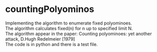 # countingPolyominos

Implementing the algorithm to enumerate fixed polyominoes. <br />
The algorithm calculates fixed(n) for n up to specified limit N. <br />
The algorithm appear in the paper: Counting polyominoes: yet another attack, D.Hugh Redelmeier [1979] <br />
The code is in python and there is a test file.
